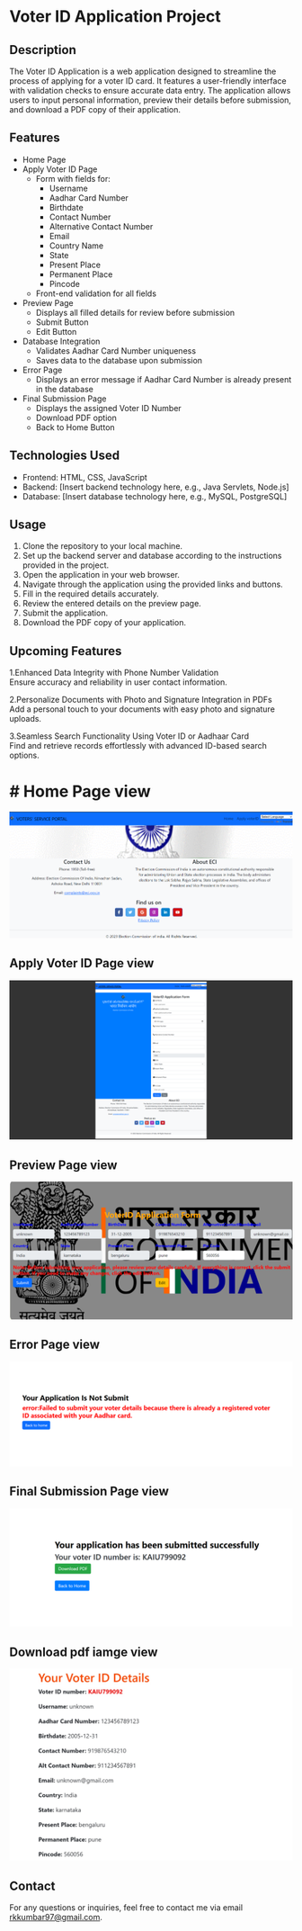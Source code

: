    
 # Voter ID Application Project

## Description
The Voter ID Application is a web application designed to streamline the process of applying for a voter ID card. It features a user-friendly interface with validation checks to ensure accurate data entry. The application allows users to input personal information, preview their details before submission, and download a PDF copy of their application.

## Features
- Home Page
- Apply Voter ID Page
  - Form with fields for:
    - Username
    - Aadhar Card Number
    - Birthdate
    - Contact Number
    - Alternative Contact Number
    - Email
    - Country Name
    - State
    - Present Place
    - Permanent Place
    - Pincode
  - Front-end validation for all fields
- Preview Page
  - Displays all filled details for review before submission
  - Submit Button
  - Edit Button
- Database Integration
  - Validates Aadhar Card Number uniqueness
  - Saves data to the database upon submission
- Error Page
  - Displays an error message if Aadhar Card Number is already present in the database
- Final Submission Page
  - Displays the assigned Voter ID Number
  - Download PDF option
  - Back to Home Button

## Technologies Used
- Frontend: HTML, CSS, JavaScript
- Backend: [Insert backend technology here, e.g., Java Servlets, Node.js]
- Database: [Insert database technology here, e.g., MySQL, PostgreSQL]

## Usage
1. Clone the repository to your local machine.
2. Set up the backend server and database according to the instructions provided in the project.
3. Open the application in your web browser.
4. Navigate through the application using the provided links and buttons.
5. Fill in the required details accurately.
6. Review the entered details on the preview page.
7. Submit the application.
8. Download the PDF copy of your application.

## Upcoming Features
1.Enhanced Data Integrity with Phone Number Validation <br>
      Ensure accuracy and reliability in user contact information.

2.Personalize Documents with Photo and Signature Integration in PDFs <br>
     Add a personal touch to your documents with easy photo and signature uploads.

3.Seamless Search Functionality Using Voter ID or Aadhaar Card <br>
   Find and retrieve records effortlessly with advanced ID-based search options.


  # # Home Page view
 <img src="https://github.com/ravikumarxworkz/ProjectNuggets/blob/main/VoterIdApplication/images/votet%20id%20home%20page.png" alt="Home Page view" >
 
##  Apply Voter ID Page view
 <img src="https://github.com/ravikumarxworkz/ProjectNuggets/blob/main/VoterIdApplication/images/votet%20id%20registation%20from.png" alt="Apply Voter ID Page">
 
  ## Preview Page view
   <img src="https://github.com/ravikumarxworkz/ProjectNuggets/blob/main/VoterIdApplication/images/reviwe%20and%20sumbit%20page.png" alt="Preview Page">
    
  ## Error Page view
 <img src="https://github.com/ravikumarxworkz/ProjectNuggets/blob/main/VoterIdApplication/images/error%20page.png" alt="Error Page">

  ## Final Submission Page view
 <img src="https://github.com/ravikumarxworkz/ProjectNuggets/blob/main/VoterIdApplication/images/success%20page.png" alt="Final Submission Page">

  ## Download pdf iamge view
  <img src="https://github.com/ravikumarxworkz/ProjectNuggets/blob/main/VoterIdApplication/images/download%20pdf%20image.png" alt="Download pdf iamge">
 
## Contact
For any questions or inquiries, feel free to contact me via email  rkkumbar97@gmail.com.
